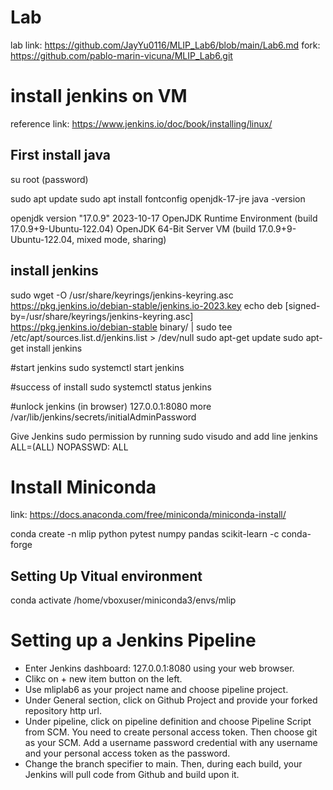 # Lab 
lab link: https://github.com/JayYu0116/MLIP_Lab6/blob/main/Lab6.md
fork: https://github.com/pablo-marin-vicuna/MLIP_Lab6.git

# install jenkins on VM

reference link: https://www.jenkins.io/doc/book/installing/linux/

## First install java
su root
(password)

sudo apt update
sudo apt install fontconfig openjdk-17-jre
java -version

openjdk version "17.0.9" 2023-10-17
OpenJDK Runtime Environment (build 17.0.9+9-Ubuntu-122.04)
OpenJDK 64-Bit Server VM (build 17.0.9+9-Ubuntu-122.04, mixed mode, sharing)

## install jenkins
sudo wget -O /usr/share/keyrings/jenkins-keyring.asc \
  https://pkg.jenkins.io/debian-stable/jenkins.io-2023.key
echo deb [signed-by=/usr/share/keyrings/jenkins-keyring.asc] \
  https://pkg.jenkins.io/debian-stable binary/ | sudo tee \
  /etc/apt/sources.list.d/jenkins.list > /dev/null
sudo apt-get update
sudo apt-get install jenkins

#start jenkins
sudo systemctl start jenkins

#success of install
sudo systemctl status jenkins

#unlock jenkins
(in browser) 127.0.0.1:8080
more /var/lib/jenkins/secrets/initialAdminPassword

Give Jenkins sudo permission by running sudo visudo and add line jenkins ALL=(ALL) NOPASSWD: ALL

# Install Miniconda
link: https://docs.anaconda.com/free/miniconda/miniconda-install/

conda create -n mlip python pytest numpy pandas scikit-learn -c conda-forge

## Setting Up Vitual environment
conda activate /home/vboxuser/miniconda3/envs/mlip

# Setting up a Jenkins Pipeline
- Enter Jenkins dashboard: 127.0.0.1:8080 using your web browser.
- Clikc on + new item button on the left.
- Use mliplab6 as your project name and choose pipeline project.
- Under General section, click on Github Project and provide your forked repository http url.
- Under pipeline, click on pipeline definition and choose Pipeline Script from SCM. You need to create personal access token. Then choose git as your SCM. Add a username password credential with any username and your personal access token as the password.
- Change the branch specifier to main. Then, during each build, your Jenkins will pull code from Github and build upon it.




